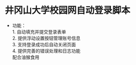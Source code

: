 # 井冈山大学校园网自动登录脚本  
* 功能：  
      1. 自动填充并提交登录表单  
      2. 提供浮动设置按钮管理账号信息  
      3. 支持登录成功后自动关闭页面  
      4. 提供完善的错误处理和日志功能  
配合油猴食用

